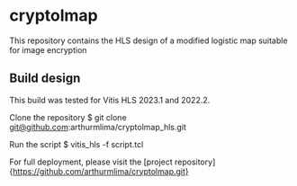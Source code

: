 # cryptolmap
This repository contains the HLS design of a modified logistic map suitable for image encryption

## Build design
This build was tested for Vitis HLS 2023.1 and 2022.2.

Clone the repository
    $ git clone git@github.com:arthurmlima/cryptolmap_hls.git

Run the script 
    $ vitis_hls -f script.tcl
    
For full deployment, please visit the [project repository]{https://github.com/arthurmlima/cryptolmap.git}


